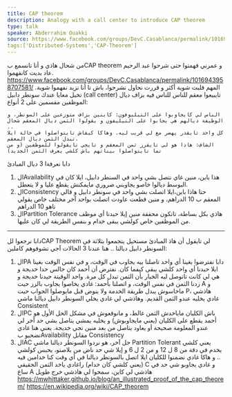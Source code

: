 ```yaml
---
title: CAP theorem
description: Analogy with a call center to introduce CAP theorem
type: talk
speaker: Abderrahim Ouakki
source: https://www.facebook.com/groups/DevC.Casablanca/permalink/1016943958707581/
tags:['Distributed-Systems','CAP-Theorem']
---
```

من شحال هاذي و أنا تانسمع بCAP theorem و عمرني فهمتوا حتى شرحوا عبد الرحيم عاد بديت كانفهموا. 
https://www.facebook.com/groups/DevC.Casablanca/permalink/1016943958707581/
المهم قلبت شوية أكثر و قررت نحاول نشرحوا، باش تا أنا نزيد نفهموا شوية.
تخيل معايا عندك سونطر دابيل (call center) تايبيعوا معقم للناس للناس فيه بزاف ديال الموظفين مقسمين على 2 أنواع: 

    الناس لي كايجاوبوا على التيليوفون: كاينين بزاف متوزعين على السونطر، و الوظيفة ديالهم هي يجابوا على التيليفون و يقولوا الثمن ديال المعقم شحال ..
    كل واحد تايقدر يهضر مع لي قريب ليه. وهاكا كيفاش تايتواصلوا في حالة ايلا تبدل الثمن ديال المعقم.
    الشاف: هاذا هو لي تايقرر ثمن المعقم و تايجي تايقولوا للموظفين (و من تما تايتواصلوا بيناتهم باش كلشي يعرف الثمن الجديد)

دابا نعرفةا 3 ديال المبادئ
1. الAvailability
هذا باين، منين غاي نتصل بشي واحد في السنطر دابيل، ايلا كان في البوسط ديالوا خاصو يجاوبني ضروري مايمكنش يقطع عليا و لا يتعطل.
2. الConsistency
حتا هاذا باين،ايلا اتصلت بشي واحد في سونطر دابيل و قالي المعقم ب 10 الدراهم، و منين قطعت عاودت اتصلت بواحد آخر مختلف خاص يقولي تاهو 10 الدراهم
3. الPartition Tolerance
هاذي بكل بساطة، تاتكون محققة منين إيلا حيدنا أي موظف من الموظفين خاص كولشي يبقى خدام و بنفس الطريقة لي كان عليها. 

----

دابا نرجعوا للCAP Theorem لي تايقول أن هاذ المبادئ مستحيل يتجمعوا بثلاثة في السونطر دابيل ديالنا .. هنا عندنا 3 الحالات آجي نشوفوهم كاملين:
1. الPA
دابا نفترضوا بغينا أي واحد تاصلنا بيه يجاوب في الوقت، و في نفس الوقت بغينا ايلا حيدنا أي واحد كلشي يبقى كيفما كان.
نفترض أن أحمد كان جالس حدا خديجة و هي لي كانت تاتوصل ليه الخبار بأن الثمن تبدل كل مرة. 
واحد الوقيتة حيدنا خديجة و زدنا الثمن في نفس الوقت، و اتصلنا بأحمد: غادي يخاصوا يجاوب بالزز حيت A و ماخاسوش يبدل طريقة الخدمة ولا ينوض قبل مايوصلوا الجواب حيت P، هاذشي غادي يخليه عندو الثمن القديم. وهاذشي لي غادي يخلي السونطر دابيل ديالنا ماشي Consistent
2. الPC
باش الكليان ماياخدش الثمن غالط، و مانوقعوش في مشكل الحل الأول هو أحمد يقطع على الكليان (يعني مايجاوبوش) و يخليه يمشي يتاصل بشي حد آخر لي عندو المعلومة صحيحة أو يعاود يتاصل من بعد منين تجي خديجة. يعني هنا غادي نضحيو بAvailability مقابل Consistency
3. الAC
حل آخر، هو نردوا السونطر ديالنا ماشي Partition Tolerant يعني كلشي يخدم في دقة من 8 ل 12 و من 2 ل 6 و إيلا شي حد ناض من بلاصتو، يحبس كولشي .. 
و هاكا غادي نضمنوا للكليان ايلا اتصل بالسونطر ديالنا في أي وقت كنا خدامين فيه (يعني كلشي كان خدام) راغادي ياخد الثمن الحقيقي C و غادي يجاوبو شي حد في ساع A
هاذشي لي كاين، سمحوا لي هاذشي خرج طويل
https://mwhittaker.github.io/blog/an_illustrated_proof_of_the_cap_theorem/
https://en.wikipedia.org/wiki/CAP_theorem